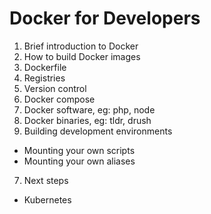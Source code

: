 # Docker for Developers

1. Brief introduction to Docker
2. How to build Docker images
  1. Dockerfile
  2. Registries
  2. Version control
  3. Docker compose
4. Docker software, eg: php, node
5. Docker binaries, eg: tldr, drush
6. Building development environments
  - Mounting your own scripts
  - Mounting your own aliases
7. Next steps
  - Kubernetes
